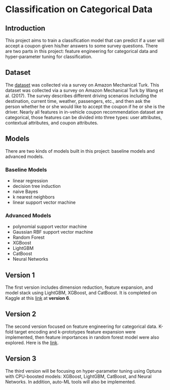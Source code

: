 # Classification on Categorical Data

## Introduction
This project aims to train a classification model that can predict if a user will accept a coupon given his/her answers 
to some survey questions. There are two parts in this project: feature engineering for categorical data and 
hyper-parameter tuning for classification.

## Dataset
The [dataset](https://archive.ics.uci.edu/ml/datasets/in-vehicle+coupon+recommendation) was collected via a survey on Amazon Mechanical Turk. This dataset was collected via a survey on Amazon 
Mechanical Turk by Wang et al. (2017). The survey describes different driving scenarios including the destination, 
current time, weather, passengers, etc., and then ask the person whether he or she would like to accept the coupon if he
or she is the driver. Nearly all features in in-vehicle coupon recommendation dataset are categorical, those features 
can be divided into three types: user attributes, contextual attributes, and coupon attributes.

## Models 
There are two kinds of models built in this project: baseline models and advanced models.
### Baseline Models
* linear regression
* decision tree induction
* naive Bayes
* k nearest neighbors
* linear support vector machine
### Advanced Models
* polynomial support vector machine
* Gaussian RBF support vector machine
* Random Forest
* XGBoost
* LightGBM
* CatBoost
* Neural Networks


## Version 1
The first version includes dimension reduction, feature expansion, and model stack using LightGBM, XGBoost, and CatBoost.
It is completed on Kaggle at this [link](https://www.kaggle.com/iyet1killer/classification-on-categorical-data-part-1-sklearn#Conclusion)
at **version 6**. 

## Version 2
The second version focused on feature engineering for categorical data. K-fold target encoding and k-prototypes feature 
expansion were implemented, then feature importances in random forest model were also explored. Here is the [link](https://www.kaggle.com/iyet1killer/classification-on-categorical-data-part-1-sklearn?scriptVersionId=65867494).

## Version 3
The third version will be focusing on hyper-parameter tuning using Optuna with CPU-boosted models: XGBoost, LightGBM, CatBoost,
and Neural Networks. In addition, auto-ML tools will also be implemented.

